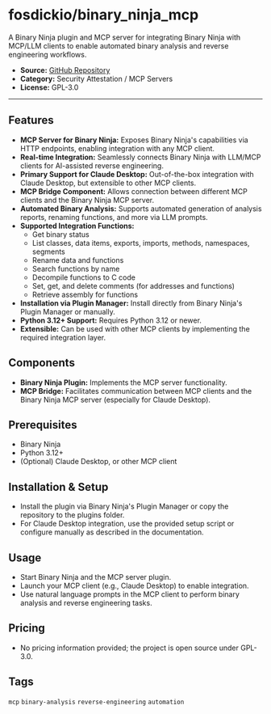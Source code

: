 # fosdickio/binary_ninja_mcp

A Binary Ninja plugin and MCP server for integrating Binary Ninja with MCP/LLM clients to enable automated binary analysis and reverse engineering workflows.

- **Source:** [GitHub Repository](https://github.com/fosdickio/binary_ninja_mcp)
- **Category:** Security Attestation / MCP Servers
- **License:** GPL-3.0

---

## Features

- **MCP Server for Binary Ninja:** Exposes Binary Ninja's capabilities via HTTP endpoints, enabling integration with any MCP client.
- **Real-time Integration:** Seamlessly connects Binary Ninja with LLM/MCP clients for AI-assisted reverse engineering.
- **Primary Support for Claude Desktop:** Out-of-the-box integration with Claude Desktop, but extensible to other MCP clients.
- **MCP Bridge Component:** Allows connection between different MCP clients and the Binary Ninja MCP server.
- **Automated Binary Analysis:** Supports automated generation of analysis reports, renaming functions, and more via LLM prompts.
- **Supported Integration Functions:**
  - Get binary status
  - List classes, data items, exports, imports, methods, namespaces, segments
  - Rename data and functions
  - Search functions by name
  - Decompile functions to C code
  - Set, get, and delete comments (for addresses and functions)
  - Retrieve assembly for functions
- **Installation via Plugin Manager:** Install directly from Binary Ninja's Plugin Manager or manually.
- **Python 3.12+ Support:** Requires Python 3.12 or newer.
- **Extensible:** Can be used with other MCP clients by implementing the required integration layer.

## Components

- **Binary Ninja Plugin:** Implements the MCP server functionality.
- **MCP Bridge:** Facilitates communication between MCP clients and the Binary Ninja MCP server (especially for Claude Desktop).

## Prerequisites

- Binary Ninja
- Python 3.12+
- (Optional) Claude Desktop, or other MCP client

## Installation & Setup

- Install the plugin via Binary Ninja's Plugin Manager or copy the repository to the plugins folder.
- For Claude Desktop integration, use the provided setup script or configure manually as described in the documentation.

## Usage

- Start Binary Ninja and the MCP server plugin.
- Launch your MCP client (e.g., Claude Desktop) to enable integration.
- Use natural language prompts in the MCP client to perform binary analysis and reverse engineering tasks.

## Pricing

- No pricing information provided; the project is open source under GPL-3.0.

## Tags

`mcp` `binary-analysis` `reverse-engineering` `automation`